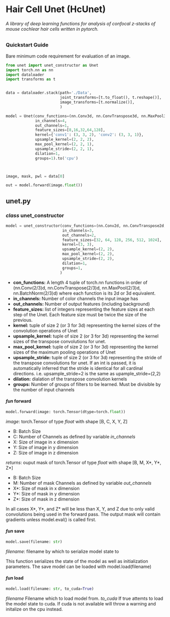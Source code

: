 # Hair Cell Unet (HcUnet)
###### A library of deep learning functions for analysis of confocal z-stacks of mouse cochlear hair cells written in pytorch.

### Quickstart Guide
Bare minimum code requirement for evaluation of an image. 
```python
from unet import unet_constructor as Unet
import torch.nn as nn
import dataloader
import transforms as t


data = dataloader.stack(path='./Data',
                        joint_transforms=[t.to_float(), t.reshape()],
                        image_transforms=[t.normalize()],
                        )

model = Unet(conv_functions=(nn.Conv3d, nn.ConvTranspose3d, nn.MaxPool3d, nn.BatchNorm3d),
             in_channels=4,
             out_channels=1,
             feature_sizes=[8,16,32,64,128],
             kernel={'conv1': (3, 3, 2), 'conv2': (3, 3, 1)},
             upsample_kernel=(2, 2, 2),
             max_pool_kernel=(2, 2, 1),
             upsample_stride=(2, 2, 1),
             dilation=1,
             groups=1).to('cpu')



image, mask, pwl = data[0]

out = model.forward(image.float())
```




## **unet.py**

### _class_ **unet_constructor**
```python
model = unet_constructor(conv_functions=(nn.Conv2d, nn.ConvTranspose2d, nn.MaxPool2d, nn.BatchNorm3d),
                         in_channels=3,
                         out_channels=2,
                         feature_sizes=[32, 64, 128, 256, 512, 1024],
                         kernel=(3, 3),
                         upsample_kernel=(2, 2),
                         max_pool_kernel=(2, 2),
                         upsample_stride=(2, 2),
                         dilation=1,
                         groups=1,
                        )
```
* **con_functions:** A length 4 tuple of torch.nn functions in order of (nn.Conv(2/3)d, nn.ConvTranspose(2/3)d, nn.MaxPool(2/3)d, nn.BatchNorm(2/3)d) where each function is its 2d or 3d equivalent.
* **in_channels:** Number of color channels the input image has 
* **out_channels:** Number of output features (including background)
* **feature_sizes:** list of integers representing the feature sizes at each step of the Unet. Each feature size must be twice the size of the previous. 
* **kernel:** tuple of size 2 (or 3 for 3d) representing the kernel sizes of the convolution operations of Unet
* **upsample_kernel:** tuple of size 2 (or 3 for 3d) representing the kernel sizes of the transpose convolutions for unet.
* **max_pool_kernel:** tuple of size 2 (or 3 for 3d) representing the kernel sizes of the maximum pooling operations of Unet
* **upsample_stride:** tuple of size 2 (or 3 for 3d) representing the stride of the transpose convolutions for unet. If an int is passed, it is automatically inferred that the stride is identical for all cardinal directions. i.e. upsample_stride=2 is the same as upample_stride=(2,2)
* **dilation:** dialation of the transpose convolution kernels
* **groups:** Number of groups of filters to be learned. Must be divisible by the number of input channels
#### _fun_ **forward**
```python
model.forward(image: torch.Tensor(dtype=torch.float))
```
*image*: torch.Tensor of type _float_ with shape [B, C, X, Y, Z] 
* B: Batch Size
* C: Number of Channels as defined by variable _in_channels_
* X: Size of image in x dimension
* Y: Size of image in y dimension
* Z: Size of image in z dimension

*returns*: ouput mask of torch.Tensor of type _float_ with shape [B, M, X*, Y*, Z*]
* B: Batch Size
* M: Number of mask Channels as defined by variable _out_channels_
* X*: Size of mask in x dimension
* Y*: Size of mask in y dimension
* Z*: Size of mask in z dimension

In all cases X*, Y*, and Z* will be less than X, Y, and Z due to only valid convolutions being used in the forward pass. The output mask will contain gradients unless model.eval() is called first. 

#### _fun_ **save**
```python
model.save(filename: str)
```
*filename*: filename by which to serialize model state to

This function serializes the state of the model as well as initialization parameters. The save model can be loaded with model.load(filename)

#### _fun_ **load**
```python
model.load(filename: str, to_cuda=True)
```
*filename* Filename which to load model from. 
*to_cuda* If true attemts to load the model state to cuda. If cuda is not available will throw a warning and initalize on the cpu instead. 